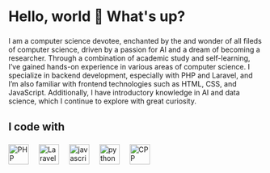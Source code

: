 <h1 align="left">Hello, world 👋 What's up?</h1>

###

<p align="left">I am a computer science devotee, enchanted by the and wonder of all fileds of computer science, driven by a passion for AI and a dream of becoming a researcher. Through a combination of academic study and self-learning, I’ve gained hands-on experience in various areas of computer science. I specialize in backend development, especially with PHP and Laravel, and I’m also familiar with frontend technologies such as HTML, CSS, and JavaScript. Additionally, I have introductory knowledge in AI and data science, which I continue to explore with great curiosity.</p>

###

<h2 align="left">I code with</h2>

###

<div align="left">
  <picture>
    <source media="" srcset="https://www.svgrepo.com/show/452088/php.svg">
    <img src="https://www.svgrepo.com/show/452088/php.svg" height="40" alt="PHP logo"  />
  </picture>
<!--   <img src="https://www.svgrepo.com/show/452088/php.svg" height="40" alt="PHP logo"  /> -->
  <img width="12" />
  <img src="https://www.svgrepo.com/show/353985/laravel.svg" height="40" alt="Laravel logo"  />
  <img width="12" />
  <img src="https://cdn.jsdelivr.net/gh/devicons/devicon/icons/javascript/javascript-original.svg" height="40" alt="javascript logo"  />
  <img width="12" />
  <img src="https://www.svgrepo.com/show/374016/python.svg" height="40" alt="python logo"  />
  <img width="12" />
  <img src="https://www.svgrepo.com/show/373528/cpp3.svg" height="40" alt="CPP logo"  />
  <img width="12" />
</div>

###
